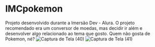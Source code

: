# IMCpokemon
Projeto desenvolvido durante a Imersão Dev - Alura. O projeto recomendado era um conversor de moedas, mas decidir ir além e desenvolver algo relacionado ao tema que gosto. Quem não gosta de Pokemon, né?
![Captura de Tela (40)](https://user-images.githubusercontent.com/102713481/189554712-0b2fc5cc-dc66-4caa-8c0b-5471ec6cf8c7.png)
![Captura de Tela (41)](https://user-images.githubusercontent.com/102713481/189554750-9ae80612-647b-42b4-9674-be9ad43f85c0.png)
